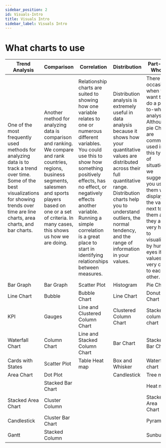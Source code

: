 ```yaml
---
sidebar_position: 2
id: Visuals-Intro
title: Visuals Intro
sidebar_label: Visuals Intro
---
```

# What charts to use

| **Trend Analysis**                                           | **Comparison**                                               | **Correlation**                                              | **Distribution**                                             | **Part-to-Whole**                                            |
| ------------------------------------------------------------ | ------------------------------------------------------------ | ------------------------------------------------------------ | ------------------------------------------------------------ | ------------------------------------------------------------ |
| One of the most frequently used methods for analyzing data is to track a trend over time. Some of the best visualizations for showing trends over time are line charts, area charts, and bar charts. | Another method for analyzing data is comparison and ranking. We compare and rank countries, regions, business segments, salesmen and sports players based on one or a set of criteria. In many cases, this shows us how we are doing. | Relationship charts are suited to showing how one variable relates to one or numerous different variables. You could use this to show how something positively effects, has no effect, or negatively effects another variable. Running a simple correlation is a great place to start in identifying relationships between measures. | Distribution analysis is extremely useful in data analysis because it shows how your quantitative values are distributed across their full quantitative range. Distribution charts help you to understand outliers, the normal tendency, and the range of information in your values. | There are occasions when you want to do a part-to-whole analysis. Although pie Charts are commonly used in this type of situation, we suggest you use them with displaying the values next to them as they are very hard to visualize by human eyes if the values are very close to each other. |
| Bar Graph                                                    | Bar Graph                                                    | Scatter Plot                                                 | Histogram                                                    | Pie Chart                                                    |
| Line Chart                                                   | Bubble                                                       | Bubble Chart                                                 | Line Chart                                                   | Donut Chart                                                  |
| KPI                                                          | Gauges                                                       | Line and Clustered Column Chart                              | Clustered Column Chart                                       | Stacked column chart                                         |
| Waterfall Chart                                              | Column Chart                                                 | Line and Stacked Column Chart                                | Bar Chart                                                    | Stacked Bar Chart                                            |
| Cards with States                                            | Scatter Plot                                                 | Table Heat map                                               | Box and Whisker                                              | Waterfall chart                                              |
| Area Chart                                                   | Dot Plot                                                     |                                                              | Candlestick                                                  | Tree map                                                     |
|                                                              | Stacked Bar Chart                                            |                                                              |                                                              | Heat map                                                     |
| Stacked Area Chart                                           | Cluster Column                                               |                                                              |                                                              | Stacked Area Chart                                           |
| Candlestick                                                  | Cluster Bar Chart                                            |                                                              |                                                              | Pyramid                                                      |
| Gantt                                                        | Stacked Column                                               |                                                              |                                                              | Sunburst                                                     |


